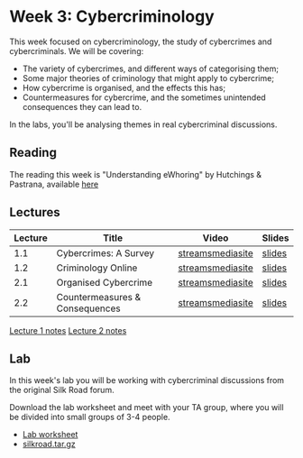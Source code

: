 # Week 3: Cybercriminology

This week focused on cybercriminology, the study of cybercrimes and cybercriminals. We will be covering:

- The variety of cybercrimes, and different ways of categorising them;
- Some major theories of criminology that might apply to cybercrime;
- How cybercrime is organised, and the effects this has;
- Countermeasures for cybercrime, and the sometimes unintended consequences they can lead to.

In the labs, you'll be analysing themes in real cybercriminal discussions.


## Reading

The reading this week is "Understanding eWhoring" by Hutchings & Pastrana, available [here](reading_understanding.pdf)


## Lectures

| Lecture | Title | Video | Slides |
|---------|-------|-------|--------|
| 1.1 | Cybercrimes: A Survey | [streams](https://uob-my.sharepoint.com/:v:/g/personal/me17847_bristol_ac_uk/EXBZsNU9S8dNl43OajtBXXoB0TJD9vT203GMm6LbTcsCHw?e=UUj4Hr)[mediasite](https://mediasite.bris.ac.uk/Mediasite/Play/1a433c41fedc434ab3682ef8803c7e811d) | [slides](slides/survey.pdf) |
| 1.2 | Criminology Online | [streams](https://uob-my.sharepoint.com/:v:/g/personal/me17847_bristol_ac_uk/Ed9IxoXEstJDpMqsWYjm_9gBjxbtBdePsbJ5jNTi1JM2ew?e=ox1B9y)[mediasite](https://mediasite.bris.ac.uk/Mediasite/Play/c98ec2f6186f4b33a68f5fab60ff83e41d) | [slides](slides/theories.pdf) |
| 2.1 | Organised Cybercrime | [streams](https://uob-my.sharepoint.com/:v:/g/personal/me17847_bristol_ac_uk/ERU36BceFI9Am89k3xu-DCQBUEQdEBygbg10jPdLtF_Idw?e=uk8hVB)[mediasite](https://mediasite.bris.ac.uk/Mediasite/Play/de8dd3f6414a43c1b07cc38e8a2998571d) | [slides](slides/groups.pdf) |
| 2.2 | Countermeasures & Consequences | [streams](https://uob-my.sharepoint.com/:v:/g/personal/me17847_bristol_ac_uk/EaTcT4ZsVDlKgm7nkNL0hIcBKfHFmIvxa7fXXiXLmQQ2Bw?e=sKwpAL)[mediasite](https://mediasite.bris.ac.uk/Mediasite/Play/445a598de42d4799be0b7ac0cd9032fc1d) | [slides](slides/countermeasures.pdf) |

[Lecture 1 notes](understanding_cybercriminals.pdf)
[Lecture 2 notes](organised_cybercrime.pdf)


## Lab

In this week's lab you will be working with cybercriminal discussions from the
original Silk Road forum. 

Download the lab worksheet and meet with your TA group, where you will be
divided into small groups of 3-4 people.

- [Lab worksheet](lab_crime.pdf)
- [silkroad.tar.gz](silkroad.tar.gz)
